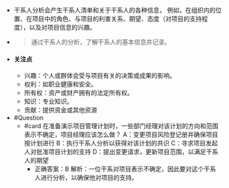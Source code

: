 - 干系人分析会产生干系人清单和关于干系人的各种信息， 例如，在组织内的位置、在项目中的角色、与项目的利害关系、期望、态度（对项目的支持程度），以及对项目信息的兴趣。
- > 通过干系人的分析，了解干系人的基本信息并记录。
- #### 关注点
	- 兴趣：个人或群体会受与项目有关的决策或成果的影响。
	- 权利：如职业健康和安全。
	- 所有权：资产或财产拥有的法定所有权。
	- 知识：专业知识。
	- 贡献：提供资金或其他资源
- #Question
	- #card 在准备演示项目管理计划时，一些部门经理对该计划的方向和范围表示不确定，项目经理应该怎么做？
	  A：变更项目风险登记册并确保项目按计划进行
	  B：执行干系人分析以获得对该计划的共识
	  C：寻求项目发起人对批准项目计划的支持
	  D：提出变更请求，更新项目范围，以满足干系人的期望
		- 正确答案：B
		  解析：一位干系对项目表示不确定，因此要对这个干系人进行分析，以确保他对项目的支持。